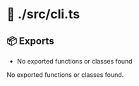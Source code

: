 # 📁 ./src/cli.ts

## 📦 Exports
- No exported functions or classes found

No exported functions or classes found.